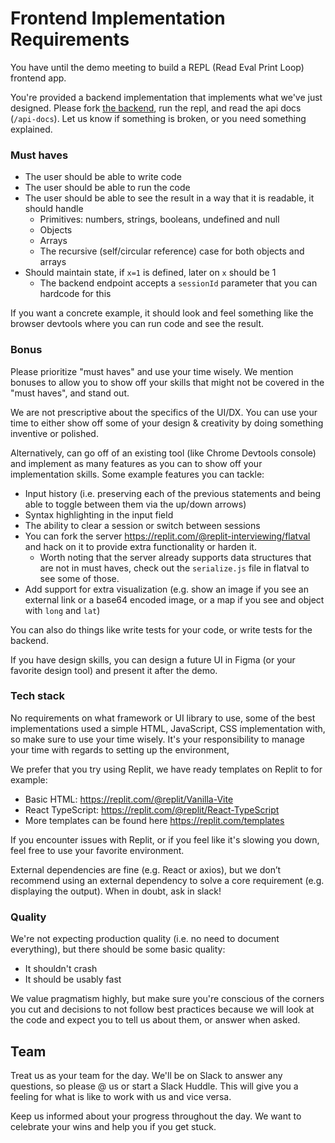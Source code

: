 # Frontend Implementation Requirements

You have until the demo meeting to build a REPL (Read Eval Print Loop) frontend app.

You're provided a backend implementation that implements what we've just designed. Please fork [the backend](https://replit.com/@replit-interviewing/flatval), run the repl, and read the api docs (`/api-docs`). Let us know if something is broken, or you need something explained.

### Must haves

- The user should be able to write code
- The user should be able to run the code
- The user should be able to see the result in a way that it is readable, it should handle
  - Primitives: numbers, strings, booleans, undefined and null
  - Objects
  - Arrays
  - The recursive (self/circular reference) case for both objects and arrays
- Should maintain state, if `x=1` is defined, later on `x` should be 1
  - The backend endpoint accepts a `sessionId` parameter that you can hardcode for this

If you want a concrete example, it should look and feel something like the browser devtools where you can run code and see the result.

### Bonus

Please prioritize "must haves" and use your time wisely. We mention bonuses to allow you to show off your skills that might not be covered in the "must haves", and stand out.

We are not prescriptive about the specifics of the UI/DX. You can use your time to either show off some of your design & creativity by doing something inventive or polished.

Alternatively, can go off of an existing tool (like Chrome Devtools console) and implement as many features as you can to show off your implementation skills. Some example features you can tackle:

- Input history (i.e. preserving each of the previous statements and being able to toggle between them via the up/down arrows)
- Syntax highlighting in the input field
- The ability to clear a session or switch between sessions
- You can fork the server https://replit.com/@replit-interviewing/flatval and hack on it to provide extra functionality or harden it.
  - Worth noting that the server already supports data structures that are not in must haves, check out the `serialize.js` file in flatval to see some of those.
- Add support for extra visualization (e.g. show an image if you see an external link or a base64 encoded image, or a map if you see and object with `long` and `lat`)

You can also do things like write tests for your code, or write tests for the backend.

If you have design skills, you can design a future UI in Figma (or your favorite design tool) and present it after the demo.

### Tech stack

No requirements on what framework or UI library to use, some of the best implementations used a simple HTML, JavaScript, CSS implementation with, so make sure to use your time wisely. It's your responsibility to manage your time with regards to setting up the environment,

We prefer that you try using Replit, we have ready templates on Replit to for example:

- Basic HTML: https://replit.com/@replit/Vanilla-Vite
- React TypeScript: https://replit.com/@replit/React-TypeScript
- More templates can be found here https://replit.com/templates

If you encounter issues with Replit, or if you feel like it's slowing you down, feel free to use your favorite environment.

External dependencies are fine (e.g. React or axios), but we don’t recommend using an external dependency to solve a core requirement (e.g. displaying the output). When in doubt, ask in slack!

### Quality

We're not expecting production quality (i.e. no need to document everything), but there should be some basic quality:

- It shouldn't crash
- It should be usably fast

We value pragmatism highly, but make sure you're conscious of the corners you cut and decisions to not follow best practices because we will look at the code and expect you to tell us about them, or answer when asked.

## Team

Treat us as your team for the day. We'll be on Slack to answer any questions, so please @ us or start a Slack Huddle. This will give you a feeling for what is like to work with us and vice versa.

Keep us informed about your progress throughout the day. We want to celebrate your wins and help you if you get stuck.
